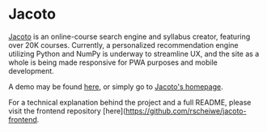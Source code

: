 # Jacoto

[Jacoto](http://jacoto.herokuapp.com) is an online-course search engine and syllabus creator, featuring over 20K courses. Currently, a personalized recommendation engine utilizing Python and NumPy is underway to streamline UX, and the site as a whole is being made responsive for PWA purposes and mobile development.

A demo may be found [here](http://richardscheiwe.com/demos), or simply go to [Jacoto's homepage](http://jacoto.herokuapp.com).

For a technical explanation behind the project and a full README, please visit the frontend repository [here](https://github.com/rscheiwe/jacoto-frontend.
